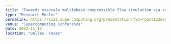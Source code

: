 ```yaml
---
title: "Towards exascale multiphase compressible flow simulation via scalable interface capturing-based solvers and GPU acceleration"
type: "Research Poster"
permalink: https://sc22.supercomputing.org/presentation/?id=rpost122&sess=sess275
venue: "Supercomputing Conference"
date: 2022-11-15
location: "Dallas, Texas"
---
```


